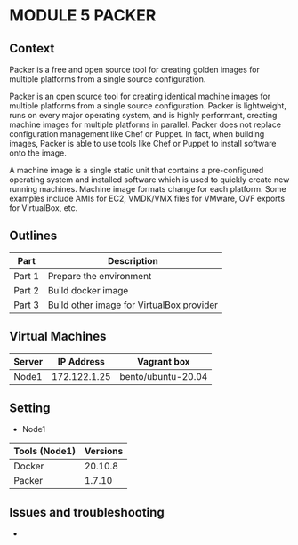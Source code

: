# MODULE 5 PACKER

## Context

Packer is a free and open source tool for creating golden images for multiple platforms from a single source configuration. 

Packer is an open source tool for creating identical machine images for multiple platforms from a single source configuration. Packer is lightweight, runs on every major operating system, and is highly performant, creating machine images for multiple platforms in parallel. Packer does not replace configuration management like Chef or Puppet. In fact, when building images, Packer is able to use tools like Chef or Puppet to install software onto the image.

A machine image is a single static unit that contains a pre-configured operating system and installed software which is used to quickly create new running machines. Machine image formats change for each platform. Some examples include AMIs for EC2, VMDK/VMX files for VMware, OVF exports for VirtualBox, etc.



## Outlines

Part      | Description
----------|-------
Part 1    | Prepare the environment
Part 2    | Build docker image
Part 3    | Build other image for VirtualBox provider




## Virtual Machines

Server        | IP Address      |  Vagrant box
--------------|-----------------|---------------
Node1         | 172.122.1.25    | bento/ubuntu-20.04





## Setting

- Node1

Tools (Node1)             | Versions
--------------------------|-------
Docker                    | 20.10.8
Packer                    | 1.7.10






## Issues and troubleshooting

- 
